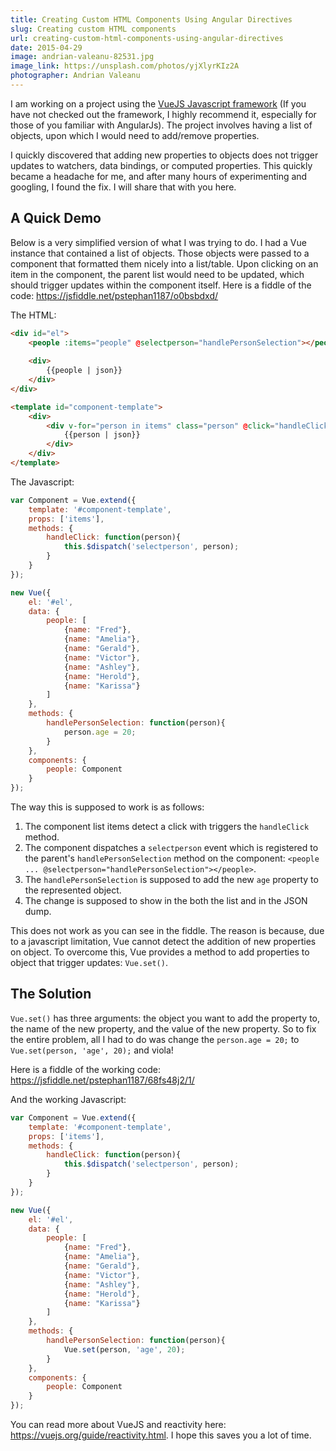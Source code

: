 ```yaml
---
title: Creating Custom HTML Components Using Angular Directives
slug: Creating custom HTML components
url: creating-custom-html-components-using-angular-directives
date: 2015-04-29
image: andrian-valeanu-82531.jpg
image_link: https://unsplash.com/photos/yjXlyrKIz2A
photographer: Andrian Valeanu
---
```


I am working on a project using the <a href="http://vuejs.org/" target="_blank">VueJS Javascript framework</a> (If you have not checked out the framework, I highly recommend it, especially for those of you familiar with AngularJs). The project involves having a list of objects, upon which I would need to add/remove properties.

I quickly discovered that adding new properties to objects does not trigger updates to watchers, data bindings, or computed properties. This quickly became a headache for me, and after many hours of experimenting and googling, I found the fix. I will share that with you here.

## A Quick Demo

Below is a very simplified version of what I was trying to do. I had a Vue instance that contained a list of objects. Those objects were passed to a component that formatted them nicely into a list/table. Upon clicking on an item in the component, the parent list would need to be updated, which should trigger updates within the component itself. Here is a fiddle of the code: <a href="https://jsfiddle.net/pstephan1187/o0bsbdxd/" target="_blank">https://jsfiddle.net/pstephan1187/o0bsbdxd/</a>

The HTML:

```html
<div id="el">
    <people :items="people" @selectperson="handlePersonSelection"></people>
    
    <div>
        {{people | json}}
    </div>
</div>

<template id="component-template">
    <div>
        <div v-for="person in items" class="person" @click="handleClick(person)">
            {{person | json}}
        </div>
    </div>
</template>
```

The Javascript:

```javascript
var Component = Vue.extend({
	template: '#component-template',
    props: ['items'],
    methods: {
    	handleClick: function(person){
        	this.$dispatch('selectperson', person);
        }
    }
});

new Vue({
    el: '#el',
    data: {
    	people: [
        	{name: "Fred"},
        	{name: "Amelia"},
        	{name: "Gerald"},
        	{name: "Victor"},
        	{name: "Ashley"},
        	{name: "Herold"},
        	{name: "Karissa"}
        ]
    },
    methods: {
    	handlePersonSelection: function(person){
        	person.age = 20;
        }
    },
    components: {
    	people: Component
    }
});
```

The way this is supposed to work is as follows:

1. The component list items detect a click with triggers the `handleClick` method.
2. The component dispatches a `selectperson` event which is registered to the parent's `handlePersonSelection` method on the component: `<people ... @selectperson="handlePersonSelection"></people>`.
3. The `handlePersonSelection` is supposed to add the new `age` property to the represented object.
4. The change is supposed to show in the both the list and in the JSON dump.

This does not work as you can see in the fiddle. The reason is because, due to a javascript limitation, Vue cannot detect the addition of new properties on object. To overcome this, Vue provides a method to add properties to object that trigger updates: `Vue.set()`.

## The Solution

`Vue.set()` has three arguments: the object you want to add the property to, the name of the new property, and the value of the new property. So to fix the entire problem, all I had to do was change the `person.age = 20;` to `Vue.set(person, 'age', 20);` and viola!

Here is a fiddle of the working code: <a href="https://jsfiddle.net/pstephan1187/68fs48j2/1/" target="_blank">https://jsfiddle.net/pstephan1187/68fs48j2/1/</a>

And the working Javascript:

```javascript
var Component = Vue.extend({
	template: '#component-template',
    props: ['items'],
    methods: {
    	handleClick: function(person){
        	this.$dispatch('selectperson', person);
        }
    }
});

new Vue({
    el: '#el',
    data: {
    	people: [
        	{name: "Fred"},
        	{name: "Amelia"},
        	{name: "Gerald"},
        	{name: "Victor"},
        	{name: "Ashley"},
        	{name: "Herold"},
        	{name: "Karissa"}
        ]
    },
    methods: {
    	handlePersonSelection: function(person){
        	Vue.set(person, 'age', 20);
        }
    },
    components: {
    	people: Component
    }
});
```

You can read more about VueJS and reactivity here: <a href="https://vuejs.org/guide/reactivity.html" target="_blank">https://vuejs.org/guide/reactivity.html</a>. I hope this saves you a lot of time.